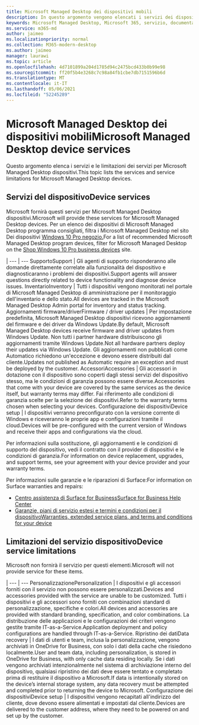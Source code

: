 ```yaml
---
title: Microsoft Managed Desktop dei dispositivi mobili
description: In questo argomento vengono elencati i servizi dei dispositivi e le limitazioni per Microsoft Managed Desktop.
keywords: Microsoft Managed Desktop, Microsoft 365, servizio, documentazione
ms.service: m365-md
author: jaimeo
ms.localizationpriority: normal
ms.collection: M365-modern-desktop
ms.author: jaimeo
manager: laurawi
ms.topic: article
ms.openlocfilehash: 4d7101899a204d1785d94c2475bcd433b0b99e98
ms.sourcegitcommit: ff20f5b4e3268c7c98a84fb1cbe7db7151596b6d
ms.translationtype: MT
ms.contentlocale: it-IT
ms.lasthandoff: 05/06/2021
ms.locfileid: "52245289"
---
```

# <a name="microsoft-managed-desktop-device-services"></a><span data-ttu-id="2d2f8-104">Microsoft Managed Desktop dei dispositivi mobili</span><span class="sxs-lookup"><span data-stu-id="2d2f8-104">Microsoft Managed Desktop device services</span></span>

<span data-ttu-id="2d2f8-105">Questo argomento elenca i servizi e le limitazioni dei servizi per Microsoft Managed Desktop dispositivi.</span><span class="sxs-lookup"><span data-stu-id="2d2f8-105">This topic lists the services and service limitations for Microsoft Managed Desktop devices.</span></span>

## <a name="device-services"></a><span data-ttu-id="2d2f8-106">Servizi del dispositivo</span><span class="sxs-lookup"><span data-stu-id="2d2f8-106">Device services</span></span>

<span data-ttu-id="2d2f8-107">Microsoft fornirà questi servizi per Microsoft Managed Desktop dispositivi.</span><span class="sxs-lookup"><span data-stu-id="2d2f8-107">Microsoft will provide these services for Microsoft Managed Desktop devices.</span></span> <span data-ttu-id="2d2f8-108">Per un elenco dei dispositivi di Microsoft Managed Desktop programma consigliati, filtra i Microsoft Managed Desktop nel sito Dei dispositivi [Windows 10 Pro negozio.](https://www.microsoft.com/windowsforbusiness/view-all-devices)</span><span class="sxs-lookup"><span data-stu-id="2d2f8-108">For a list of recommended Microsoft Managed Desktop program devices, filter for Microsoft Managed Desktop on the [Shop Windows 10 Pro business devices](https://www.microsoft.com/windowsforbusiness/view-all-devices) site.</span></span>

 | 
 --- | ---
<span data-ttu-id="2d2f8-109">Supporto</span><span class="sxs-lookup"><span data-stu-id="2d2f8-109">Support</span></span> | <span data-ttu-id="2d2f8-110">Gli agenti di supporto risponderanno alle domande direttamente correlate alla funzionalità del dispositivo e diagnosticaranno i problemi dei dispositivi.</span><span class="sxs-lookup"><span data-stu-id="2d2f8-110">Support agents will answer questions directly related to device functionality and diagnose device issues.</span></span>
<span data-ttu-id="2d2f8-111">Inventario</span><span class="sxs-lookup"><span data-stu-id="2d2f8-111">Inventory</span></span> | <span data-ttu-id="2d2f8-112">Tutti i dispositivi vengono monitorati nel portale di Microsoft Managed Desktop di amministrazione per il monitoraggio dell'inventario e dello stato.</span><span class="sxs-lookup"><span data-stu-id="2d2f8-112">All devices are tracked in the Microsoft Managed Desktop Admin portal for inventory and status tracking.</span></span>
<span data-ttu-id="2d2f8-113">Aggiornamenti firmware/driver</span><span class="sxs-lookup"><span data-stu-id="2d2f8-113">Firmware / driver updates</span></span> | <span data-ttu-id="2d2f8-114">Per impostazione predefinita, Microsoft Managed Desktop dispositivi ricevono aggiornamenti del firmware e dei driver da Windows Update.</span><span class="sxs-lookup"><span data-stu-id="2d2f8-114">By default, Microsoft Managed Desktop devices receive firmware and driver updates from Windows Update.</span></span> <span data-ttu-id="2d2f8-115">Non tutti i partner hardware distribuiscono gli aggiornamenti tramite Windows Update.</span><span class="sxs-lookup"><span data-stu-id="2d2f8-115">Not all hardware partners deploy their updates via Windows Update.</span></span> <span data-ttu-id="2d2f8-116">Gli aggiornamenti non pubblicati come Automatico richiedono un'eccezione e devono essere distribuiti dal cliente.</span><span class="sxs-lookup"><span data-stu-id="2d2f8-116">Updates not published as Automatic require an exception and must be deployed by the customer.</span></span>
<span data-ttu-id="2d2f8-117">Accessori</span><span class="sxs-lookup"><span data-stu-id="2d2f8-117">Accessories</span></span> | <span data-ttu-id="2d2f8-118">Gli accessori in dotazione con il dispositivo sono coperti dagli stessi servizi del dispositivo stesso, ma le condizioni di garanzia possono essere diverse.</span><span class="sxs-lookup"><span data-stu-id="2d2f8-118">Accessories that come with your device are covered by the same services as the device itself, but warranty terms may differ.</span></span> <span data-ttu-id="2d2f8-119">Fai riferimento alle condizioni di garanzia scelte per la selezione dei dispositivi.</span><span class="sxs-lookup"><span data-stu-id="2d2f8-119">Refer to the warranty terms chosen when selecting your devices.</span></span> 
<span data-ttu-id="2d2f8-120">Configurazione dei dispositivi</span><span class="sxs-lookup"><span data-stu-id="2d2f8-120">Device setup</span></span>    | <span data-ttu-id="2d2f8-121">I dispositivi verranno preconfigurato con la versione corrente di Windows e riceveranno le proprie app e configurazioni tramite il cloud.</span><span class="sxs-lookup"><span data-stu-id="2d2f8-121">Devices will be pre-configured with the current version of Windows and receive their apps and configurations via the cloud.</span></span> 

<span data-ttu-id="2d2f8-122">Per informazioni sulla sostituzione, gli aggiornamenti e le condizioni di supporto del dispositivo, vedi il contratto con il provider di dispositivi e le condizioni di garanzia.</span><span class="sxs-lookup"><span data-stu-id="2d2f8-122">For information on device replacement, upgrades, and support terms, see your agreement with your device provider and your warranty terms.</span></span>

<span data-ttu-id="2d2f8-123">Per informazioni sulle garanzie e le riparazioni di Surface:</span><span class="sxs-lookup"><span data-stu-id="2d2f8-123">For information on Surface warranties and repairs:</span></span>
- [<span data-ttu-id="2d2f8-124">Centro assistenza di Surface for Business</span><span class="sxs-lookup"><span data-stu-id="2d2f8-124">Surface for Business Help Center</span></span>](https://support.microsoft.com/hub/4339296/surface-for-business-help)
- [<span data-ttu-id="2d2f8-125">Garanzie, piani di servizio estesi e termini e condizioni per il dispositivo</span><span class="sxs-lookup"><span data-stu-id="2d2f8-125">Warranties, extended service plans, and terms and conditions for your device</span></span>](https://support.microsoft.com/help/4040687/info-about-warranties-extended-service-plans-and-terms-conditions)


## <a name="device-service-limitations"></a><span data-ttu-id="2d2f8-126">Limitazioni del servizio dispositivo</span><span class="sxs-lookup"><span data-stu-id="2d2f8-126">Device service limitations</span></span>

<span data-ttu-id="2d2f8-127">Microsoft non fornirà il servizio per questi elementi.</span><span class="sxs-lookup"><span data-stu-id="2d2f8-127">Microsoft will not provide service for these items.</span></span>

 | 
 --- | ---
<span data-ttu-id="2d2f8-128">Personalizzazione</span><span class="sxs-lookup"><span data-stu-id="2d2f8-128">Personalization</span></span> | <span data-ttu-id="2d2f8-129">I dispositivi e gli accessori forniti con il servizio non possono essere personalizzati.</span><span class="sxs-lookup"><span data-stu-id="2d2f8-129">Devices and accessories provided with the service are unable to be customized.</span></span> <span data-ttu-id="2d2f8-130">Tutti i dispositivi e gli accessori sono forniti con combinazioni standard di personalizzazione, specifiche e colori.</span><span class="sxs-lookup"><span data-stu-id="2d2f8-130">All devices and accessories are provided with standard branding, specification, and color combinations.</span></span> <span data-ttu-id="2d2f8-131">La distribuzione delle applicazioni e le configurazioni dei criteri vengono gestite tramite IT-as-a-Service.</span><span class="sxs-lookup"><span data-stu-id="2d2f8-131">Application deployment and policy configurations are handled through IT-as-a-Service.</span></span>
<span data-ttu-id="2d2f8-132">Ripristino dei dati</span><span class="sxs-lookup"><span data-stu-id="2d2f8-132">Data recovery</span></span> | <span data-ttu-id="2d2f8-133">I dati di utenti e team, inclusa la personalizzazione, vengono archiviati in OneDrive for Business, con solo i dati della cache che risiedono localmente.</span><span class="sxs-lookup"><span data-stu-id="2d2f8-133">User and team data, including personalization, is stored in OneDrive for Business, with only cache data residing locally.</span></span> <span data-ttu-id="2d2f8-134">Se i dati vengono archiviati intenzionalmente nel sistema di archiviazione interno del dispositivo, qualsiasi ripristino dei dati deve essere tentato e completato prima di restituire il dispositivo a Microsoft.</span><span class="sxs-lookup"><span data-stu-id="2d2f8-134">If data is intentionally stored on the device’s internal storage system, any data recovery must be attempted and completed prior to returning the device to Microsoft.</span></span>
<span data-ttu-id="2d2f8-135">Configurazione dei dispositivi</span><span class="sxs-lookup"><span data-stu-id="2d2f8-135">Device setup</span></span> | <span data-ttu-id="2d2f8-136">I dispositivi vengono recapitati all'indirizzo del cliente, dove devono essere alimentati e impostati dal cliente.</span><span class="sxs-lookup"><span data-stu-id="2d2f8-136">Devices are delivered to the customer address, where they need to be powered on and set up by the customer.</span></span>
